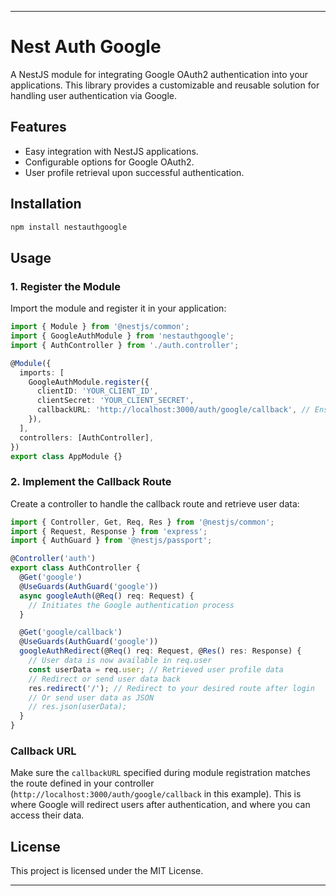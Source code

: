 
---

# Nest Auth Google

A NestJS module for integrating Google OAuth2 authentication into your applications. This library provides a customizable and reusable solution for handling user authentication via Google.

## Features

- Easy integration with NestJS applications.
- Configurable options for Google OAuth2.
- User profile retrieval upon successful authentication.

## Installation

```bash
npm install nestauthgoogle
```

## Usage

### 1. Register the Module

Import the module and register it in your application:

```typescript
import { Module } from '@nestjs/common';
import { GoogleAuthModule } from 'nestauthgoogle';
import { AuthController } from './auth.controller';

@Module({
  imports: [
    GoogleAuthModule.register({
      clientID: 'YOUR_CLIENT_ID',
      clientSecret: 'YOUR_CLIENT_SECRET',
      callbackURL: 'http://localhost:3000/auth/google/callback', // Ensure this matches the callback route
    }),
  ],
  controllers: [AuthController],
})
export class AppModule {}
```

### 2. Implement the Callback Route

Create a controller to handle the callback route and retrieve user data:

```typescript
import { Controller, Get, Req, Res } from '@nestjs/common';
import { Request, Response } from 'express';
import { AuthGuard } from '@nestjs/passport';

@Controller('auth')
export class AuthController {
  @Get('google')
  @UseGuards(AuthGuard('google'))
  async googleAuth(@Req() req: Request) {
    // Initiates the Google authentication process
  }

  @Get('google/callback')
  @UseGuards(AuthGuard('google'))
  googleAuthRedirect(@Req() req: Request, @Res() res: Response) {
    // User data is now available in req.user
    const userData = req.user; // Retrieved user profile data
    // Redirect or send user data back
    res.redirect('/'); // Redirect to your desired route after login
    // Or send user data as JSON
    // res.json(userData);
  }
}
```

### Callback URL

Make sure the `callbackURL` specified during module registration matches the route defined in your controller (`http://localhost:3000/auth/google/callback` in this example). This is where Google will redirect users after authentication, and where you can access their data.

## License

This project is licensed under the MIT License.

---
